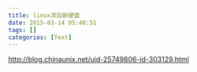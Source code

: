 ```yaml
---
title: linux添加新硬盘
date: 2015-03-14 05:48:51
tags: []
categories: [Text]
---
```


<p><a target="_blank" rel="nofollow" href="http://blog.chinaunix.net/uid-25749806-id-303129.html"  >http://blog.chinaunix.net/uid-25749806-id-303129.html</a><br /></p>